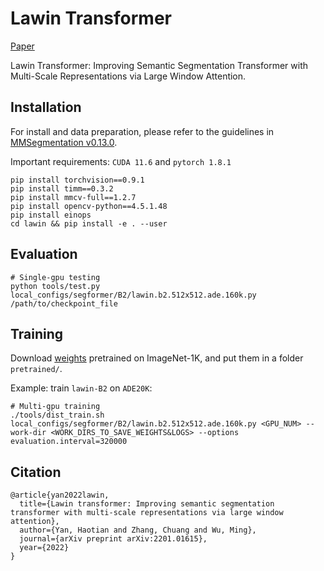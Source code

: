 # Lawin Transformer

[Paper](https://arxiv.org/abs/2201.01615)

Lawin Transformer: Improving Semantic Segmentation Transformer with Multi-Scale Representations via Large Window Attention.<br>


## Installation

For install and data preparation, please refer to the guidelines in [MMSegmentation v0.13.0](https://github.com/open-mmlab/mmsegmentation/tree/v0.13.0).

Important requirements: ```CUDA 11.6``` and  ```pytorch 1.8.1``` 

```
pip install torchvision==0.9.1
pip install timm==0.3.2
pip install mmcv-full==1.2.7
pip install opencv-python==4.5.1.48
pip install einops
cd lawin && pip install -e . --user
```

## Evaluation

```
# Single-gpu testing
python tools/test.py local_configs/segformer/B2/lawin.b2.512x512.ade.160k.py /path/to/checkpoint_file
```

## Training

Download [weights](https://drive.google.com/drive/folders/1b7bwrInTW4VLEm27YawHOAMSMikga2Ia?usp=sharing) pretrained on ImageNet-1K, and put them in a folder ```pretrained/```.

Example: train ```lawin-B2``` on ```ADE20K```:

```
# Multi-gpu training
./tools/dist_train.sh local_configs/segformer/B2/lawin.b2.512x512.ade.160k.py <GPU_NUM> --work-dir <WORK_DIRS_TO_SAVE_WEIGHTS&LOGS> --options evaluation.interval=320000
```

## Citation
```
@article{yan2022lawin,
  title={Lawin transformer: Improving semantic segmentation transformer with multi-scale representations via large window attention},
  author={Yan, Haotian and Zhang, Chuang and Wu, Ming},
  journal={arXiv preprint arXiv:2201.01615},
  year={2022}
}
```
